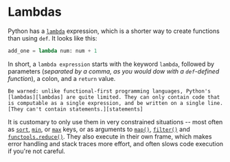 # Lambdas

Python has a [`lambda`][lambdas] expression, which is a shorter way to create functions than using `def`. It looks like this:

```python
add_one = lambda num: num + 1
```

In short, a `lambda expression` starts with the keyword `lambda`, followed by parameters (_separated by a comma, as you would dow with a `def`-defined function_), a colon, and a `return` value.

```exercism/caution
Be warned: unlike functional-first programming languages, Python's [lambdas][lambdas] are quite limited. They can only contain code that is computable as a single expression, and be written on a single line. [They can't contain statements.][statements]
```

It is customary to only use them in very constrained situations -- most often as [`sort`][sort], [`min`][min], or [`max`][max] keys, or as arguments to [`map()`][map], [`filter()`][filter] and [`functools.reduce()`][reduce]. They also execute in their own frame, which makes error handling and stack traces more effort, and often slows code execution if you're not careful.

[lambdas]: https://docs.python.org/3/howto/functional.html?highlight=lambda%20expression#small-functions-and-the-lambda-expression
[statements]: https://docs.python.org/3/faq/design.html#why-can-t-lambda-expressions-contain-statements
[sort]: https://realpython.com/python-sort/
[min]: https://docs.python.org/3/library/functions.html#min
[max]: https://docs.python.org/3/library/functions.html#max
[map]: https://realpython.com/python-map-function/
[filter]: https://realpython.com/python-filter-function/
[reduce]: https://realpython.com/python-reduce-function/